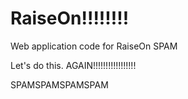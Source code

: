 RaiseOn!!!!!!!!
=======

Web application code for RaiseOn
SPAM

Let's do this. AGAIN!!!!!!!!!!!!!!!!!

SPAMSPAMSPAMSPAM